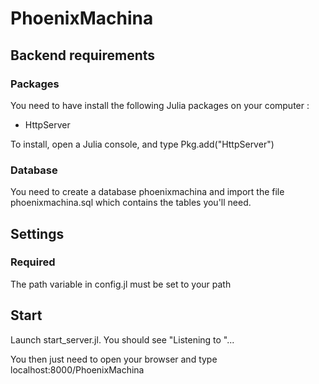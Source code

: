 # PhoenixMachina

## Backend requirements

### Packages
You need to have install the following Julia packages on your computer :
- HttpServer

To install, open a Julia console, and type Pkg.add("HttpServer")

### Database
You need to create a database phoenixmachina and import the file phoenixmachina.sql which contains the tables you'll need.

## Settings
### Required
The path variable in config.jl must be set to your path

## Start
Launch start_server.jl. You should see "Listening to "...

You then just need to open your browser and type localhost:8000/PhoenixMachina
